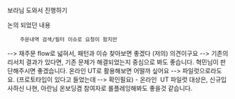 보라님 도와서 진행하기

논의 되었던 내용

		주문내역 검색/필터 이슈로 요청이 왔지만
--> 재주문 flow로 넓혀서, 패턴과 이슈 찾아보면 좋겠다 (저의) 의견이구요
--> 기존의 리서치 결과가 있다면, 기존 문제가 해결되었는지 중심으로 봐도 좋습니다. 혁민님이 판단해주시면 좋겠습니다.
		온라인 UT로 활용해보면 어떨까 싶어요 --> 파일럿으로라도요. (프로토타입이 있다고 들었는데 --> 확인필요)
		- 온라인  UT 파일럿 대상은, 신규입사하신 나현, 아란님 온보딩겸 참여자로 롤플레잉해봐도 좋을것 같습니다.